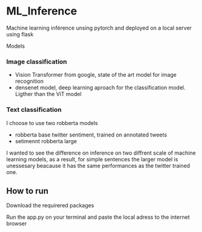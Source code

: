 # ML_Inference
Machine learning inférence unsing pytorch and deployed on a local server using flask

Models

### Image classification

 - Vision Transformer from google, state of the art model for image recognition
 - densenet model, deep learning aproach for the classification model. Ligther than the ViT model
 
### Text classification
I choose to use two robberta models

 - robberta base twitter sentiment, trained on annotated tweets
 - setimennt robberta large
 
I wanted to see the difference on inference on two diffrent scale of machine learning models, as a result, for simple sentences the larger model is unessesary beacause it has the same performances as the twitter trained one.

## How to run
Download the requirered packages 

Run the app.py on your terminal and paste the local adress to the internet browser
